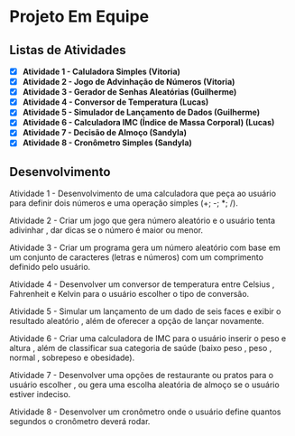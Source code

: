 # Projeto Em Equipe

## Listas de Atividades

- [x] **Atividade 1 - Caluladora Simples (Vitoria)**
- [x] **Atividade 2 - Jogo de Advinhação de Números (Vitoria)**
- [x] **Atividade 3 - Gerador de Senhas Aleatórias (Guilherme)**
- [x] **Atividade 4 - Conversor de Temperatura (Lucas)**
- [x] **Atividade 5 - Simulador de Lançamento de Dados (Guilherme)**
- [x] **Atividade 6 - Calculadora IMC (Índice de Massa Corporal) (Lucas)**
- [x] **Atividade 7 - Decisão de Almoço (Sandyla)**
- [x] **Atividade 8 - Cronômetro Simples (Sandyla)**

## Desenvolvimento

Atividade 1 - Desenvolvimento de uma calculadora que peça ao usuário para definir dois números e uma operação simples (+; -; *; /).

Atividade 2 - Criar um jogo que gera número aleatório e o usuário tenta adivinhar  , dar dicas se o número é maior ou menor.

Atividade 3 - Criar um programa gera um número aleatório com base em um conjunto de caracteres (letras e números) com um comprimento definido pelo usuário.

Atividade 4 - Desenvolver um conversor de temperatura entre Celsius , Fahrenheit e Kelvin para o usuário escolher o tipo de conversão.

Atividade 5 - Simular um lançamento de um dado de seis faces e exibir o resultado aleatório , além de oferecer a opção de lançar novamente.

Atividade 6 - Criar uma calculadora de IMC para o usuário inserir o peso e altura , além de classificar sua categoria de saúde (baixo peso , peso , normal , sobrepeso e obesidade).

Atividade 7 - Desenvolver uma opções de restaurante ou pratos para o usuário escolher , ou gera uma escolha aleatória de almoço se o usuário estiver indeciso.

Atividade 8 - Desenvolver um cronômetro onde o usuário define quantos segundos o cronômetro deverá rodar.

